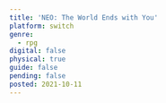 ```yaml
---
title: 'NEO: The World Ends with You'
platform: switch
genre:
  - rpg
digital: false
physical: true
guide: false
pending: false
posted: 2021-10-11
---
```

